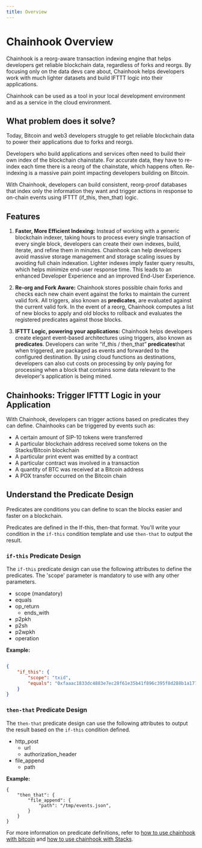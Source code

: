 ```yaml
---
title: Overview
---
```


# Chainhook Overview

Chainhook is a reorg-aware transaction indexing engine that helps developers get reliable blockchain data, regardless of forks and reorgs. By focusing only on the data devs care about, Chainhook helps developers work with much lighter datasets and build IFTTT logic into their applications.

Chainhook can be used as a tool in your local development environment and as a service in the cloud environment.

## What problem does it solve?

Today, Bitcoin and web3 developers struggle to get reliable blockchain data to power their applications due to forks and reorgs. 

Developers who build applications and services often need to build their own index of the blockchain chainstate. For accurate data, they have to re-index each time there is a reorg of the chainstate, which happens often. Re-indexing is a massive pain point impacting developers building on Bitcoin. 

With Chainhook, developers can build consistent, reorg-proof databases that index only the information they want and trigger actions in response to on-chain events using IFTTT (if_this, then_that) logic.

## Features

1. **Faster, More Efficient Indexing:** Instead of working with a generic blockchain indexer, taking hours to process every single transaction of every single block, developers can create their own indexes, build, iterate, and refine them in minutes. Chainhook can help developers avoid massive storage management and storage scaling issues by avoiding full chain indexation. Lighter indexes imply faster query results, which helps minimize end-user response time. This leads to an enhanced Developer Experience and an improved End-User Experience.

2. **Re-org and Fork Aware:** Chainhook stores possible chain forks and checks each new chain event against the forks to maintain the current valid fork. All triggers, also known as **predicates**, are evaluated against the current valid fork. In the event of a reorg, Chainhook computes a list of new blocks to apply and old blocks to rollback and evaluates the registered predicates against those blocks.
  
3. **IFTTT Logic, powering your applications:** Chainhook helps developers create elegant event-based architectures using triggers, also known as **predicates**. Developers can write “if_this / then_that” **predicates**that when triggered, are packaged as events and forwarded to the configured destination. By using cloud functions as destinations, developers can also cut costs on processing by only paying for processing when a block that contains some data relevant to the developer's application is being mined.

## Chainhooks: Trigger IFTTT Logic in your Application

With Chainhook, developers can trigger actions based on predicates they can define. Chainhooks can be triggered by events such as:

- A certain amount of SIP-10 tokens were transferred
- A particular blockchain address received some tokens on the Stacks/Bitcoin blockchain
- A particular print event was emitted by a contract
- A particular contract was involved in a transaction
- A quantity of BTC was received at a Bitcoin address
- A POX transfer occurred on the Bitcoin chain

## Understand the Predicate Design

Predicates are conditions you can define to scan the blocks easier and faster on a blockchain.

Predicates are defined in the If-this, then-that format. You'll write your condition in the `if-this` condition template and use `then-that` to output the result.

### `if-this` Predicate Design

The `if-this` predicate design can use the following attributes to define the predicates. The 'scope' parameter is mandatory to use with any other parameters.

- scope (mandatory)
- equals
- op_return
  - ends_with
- p2pkh
- p2sh
- p2wpkh
- operation

**Example:**

```json

{
    "if_this": {
        "scope": "txid",
        "equals": "0xfaaac1833dc4883e7ec28f61e35b41f896c395f8d288b1a177155de2abd6052f"
    }
}
```

### `then-that` Predicate Design

The `then-that` predicate design can use the following attributes to output the result based on the `if-this` condition defined.

- http_post
  - url
  - authorization_header
- file_append
  - path

**Example:**

```jsonc
{
    "then_that": {
        "file_append": {
            "path": "/tmp/events.json",
        }
    }
}
```

For more information on predicate definitions, refer to [how to use chainhook with bitcoin](./how-to-guides/how-to-use-chainhook-with-bitcoin.md) and [how to use chainhook with Stacks](./how-to-guides/how-to-use-chainhook-with-stacks.md).
